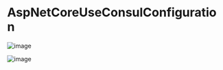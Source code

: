# AspNetCoreUseConsulConfiguration

![image](https://user-images.githubusercontent.com/12196280/48270012-eb9b5e00-e473-11e8-8e19-971c18a5c03d.png)

![image](https://user-images.githubusercontent.com/12196280/48270070-0f5ea400-e474-11e8-8ac4-3420b5888e18.png)
